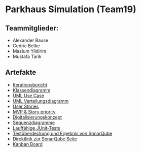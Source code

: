 # Parkhaus Simulation (Team19)
## Teammitglieder:  
- Alexander Bause
- Cedric Betke
- Mazlum Yildirim
- Mustafa Tarik

## Artefakte
- [Iterationsbericht](https://vm-2d21.inf.h-brs.de/mk_se1_ss22_Team_19/mk_se1_ss22_Team_19/-/wikis/Iterationsbericht)
- [Klassendiagramm](https://vm-2d21.inf.h-brs.de/mk_se1_ss22_Team_19/mk_se1_ss22_Team_19/-/wikis/Klassendiagramm)
- [UML Use Case](https://vm-2d21.inf.h-brs.de/mk_se1_ss22_Team_19/mk_se1_ss22_Team_19/-/wikis/UML-Use-Case)
- [UML Verteilungsdiagramm](https://vm-2d21.inf.h-brs.de/mk_se1_ss22_Team_19/mk_se1_ss22_Team_19/-/wikis/UML-Verteilungsdiagramm)
- [User Stories](https://vm-2d21.inf.h-brs.de/mk_se1_ss22_Team_19/mk_se1_ss22_Team_19/-/wikis/User-Stories)
- [MVP & Story priority](https://vm-2d21.inf.h-brs.de/mk_se1_ss22_Team_19/mk_se1_ss22_Team_19/-/wikis/MVP-&-Story-priority)
- [Digitalisierungskonzept](https://vm-2d21.inf.h-brs.de/mk_se1_ss22_Team_19/mk_se1_ss22_Team_19/-/wikis/Digitalisierungskonzept)
- [Sequenzdiagramme](https://vm-2d21.inf.h-brs.de/mk_se1_ss22_Team_19/mk_se1_ss22_Team_19/-/wikis/Sequenzdiagramme)
- [Lauffähige JUnit-Tests](https://vm-2d21.inf.h-brs.de/mk_se1_ss22_Team_19/mk_se1_ss22_Team_19/-/tree/main/src/test/java)
- [Testüberdeckung und Ergebnis von SonarQube](https://vm-2d21.inf.h-brs.de/mk_se1_ss22_Team_19/mk_se1_ss22_Team_19/-/wikis/Test%C3%BCberdeckung-und-Ergebnis-von-SonarQube)
- [Direktlink zur SonarQube Seite](https://sepp-sonar.inf.h-brs.de/dashboard?id=Team_19)
- [Kanban Board](https://vm-2d21.inf.h-brs.de/mk_se1_ss22_Team_19/mk_se1_ss22_Team_19/-/wikis/Kanban-Board)
